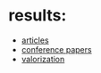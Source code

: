 # results:
  * [articles](./results/articles)
  * [conference papers](./results/conferences)
  * [valorization](./results/valorization)
